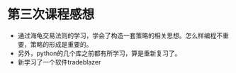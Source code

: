 # 第三次课程感想

- 通过海龟交易法则的学习，学会了构造一套策略的相关思想。怎么样编程不重要，策略的形成是重要的。
- 另外，python的几个库之前都有所学习，算是重新复习了。
- 新学习了一个软件tradeblazer